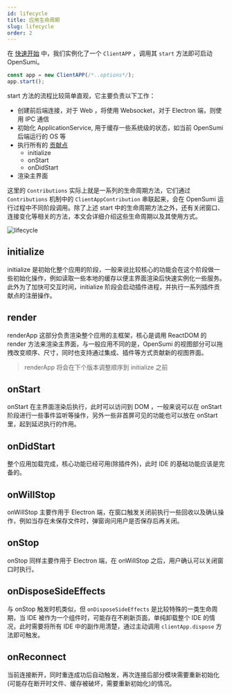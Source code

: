 ```yaml
---
id: lifecycle
title: 应用生命周期
slug: lifecycle
order: 2
---
```


在 [快速开始](../../integrate/quick-start/web) 中，我们实例化了一个 `ClientAPP` ，调用其 `start` 方法即可启动 OpenSumi。

```typescript
const app = new ClientAPP(/*..options*/);
app.start();
```

start 方法的流程比较简单直观，它主要负责以下工作：

- 创建前后端连接，对于 Web ，将使用 Websocket，对于 Electron 端，则使用 IPC 通信
- 初始化 ApplicationService, 用于缓存一些系统级的状态，如当前 OpenSumi 后端运行的 OS 等
- 执行所有的 [贡献点](./contribution-point)
  - initialize
  - onStart
  - onDidStart
- 渲染主界面

这里的 `Contributions` 实际上就是一系列的生命周期方法，它们通过 `Contributions` 机制中的 `ClientAppContribution` 串联起来，会在 OpenSumi 运行过程中不同阶段调用。除了上述 start 中的生命周期方法之外，还有关闭窗口、连接变化等相关的方法，本文会详细介绍这些生命周期以及其使用方式。

![lifecycle](https://img.alicdn.com/imgextra/i2/O1CN01qpr3WB1iOcZNLbrcu_!!6000000004403-55-tps-3006-1224.svg)

## initialize

initialize 是初始化整个应用的阶段，一般来说比较核心的功能会在这个阶段做一些初始化操作，例如读取一些本地的缓存以便主界面渲染后快速实例化一些服务。此外为了加快可交互时间，initialize 阶段会启动插件进程，并执行一系列插件贡献点的注册操作。

## render

<!-- 未发布的版本中 renderApp 会被调整到 initialize 之前，在此之前文档先保持原状 -->

renderApp 这部分负责渲染整个应用的主框架，核心是调用 ReactDOM 的 render 方法来渲染主界面，与一般应用不同的是，OpenSumi 的视图部分可以拖拽改变顺序、尺寸，同时也支持通过集成、插件等方式贡献新的视图界面。

> renderApp 将会在下个版本调整顺序到 initialize 之前

## onStart

onStart 在主界面渲染后执行，此时可以访问到 DOM ，一般来说可以在 onStart 阶段进行一些事件监听等操作，另外一些非首屏可见的功能也可以放在 onStart 里，起到延迟执行的作用。

## onDidStart

整个应用加载完成，核心功能已经可用(除插件外)，此时 IDE 的基础功能应该是完备的。

## onWillStop

onWillStop 主要作用于 Electron 端，在窗口触发关闭前执行一些回收以及确认操作，例如当存在未保存文件时，弹窗询问用户是否保存后再关闭。

## onStop

onStop 同样主要作用于 Electron 端，在 onWillStop 之后，用户确认可以关闭窗口时执行。

## onDisposeSideEffects

与 onStop 触发时机类似，但 `onDisposeSideEffects` 是比较特殊的一类生命周期，当 IDE 被作为一个组件时，可能存在不刷新页面，单纯卸载整个 IDE 的情况，此时需要将所有 IDE 中的副作用清楚，通过主动调用 `clientApp.dispose` 方法即可触发。

## onReconnect

当前连接断开，同时重连成功后自动触发，再次连接后部分模块需要重新初始化(可能存在断开时文件、缓存被破坏，需要重新初始化)的情况。
